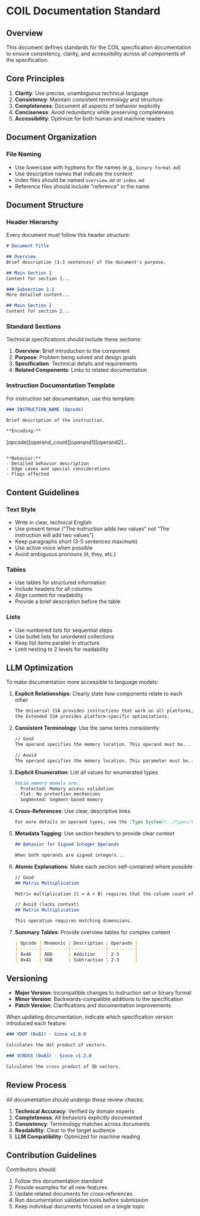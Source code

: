 # COIL Documentation Standard

## Overview

This document defines standards for the COIL specification documentation to ensure consistency, clarity, and accessibility across all components of the specification.

## Core Principles

1. **Clarity**: Use precise, unambiguous technical language
2. **Consistency**: Maintain consistent terminology and structure
3. **Completeness**: Document all aspects of behavior explicitly
4. **Conciseness**: Avoid redundancy while preserving completeness
5. **Accessibility**: Optimize for both human and machine readers

## Document Organization

### File Naming

- Use lowercase with hyphens for file names (e.g., `binary-format.md`)
- Use descriptive names that indicate the content
- Index files should be named `overview.md` or `index.md`
- Reference files should include "reference" in the name

## Document Structure

### Header Hierarchy

Every document must follow this header structure:

```markdown
# Document Title

## Overview
Brief description (1-3 sentences) of the document's purpose.

## Main Section 1
Content for section 1...

### Subsection 1.1
More detailed content...

## Main Section 2
Content for section 2...
```

### Standard Sections

Technical specifications should include these sections:

1. **Overview**: Brief introduction to the component
2. **Purpose**: Problem being solved and design goals
3. **Specification**: Technical details and requirements
4. **Related Components**: Links to related documentation

### Instruction Documentation Template

For instruction set documentation, use this template:

```markdown
### INSTRUCTION_NAME (Opcode)

Brief description of the instruction.

**Encoding:**
```
[opcode][operand_count][operand1][operand2]...
```

**Behavior:**
- Detailed behavior description
- Edge cases and special considerations
- Flags affected
```

## Content Guidelines

### Text Style

- Write in clear, technical English
- Use present tense ("The instruction adds two values" not "The instruction will add two values")
- Keep paragraphs short (3-5 sentences maximum)
- Use active voice when possible
- Avoid ambiguous pronouns (it, they, etc.)

### Tables

- Use tables for structured information
- Include headers for all columns
- Align content for readability
- Provide a brief description before the table

### Lists

- Use numbered lists for sequential steps
- Use bullet lists for unordered collections
- Keep list items parallel in structure
- Limit nesting to 2 levels for readability

## LLM Optimization

To make documentation more accessible to language models:

1. **Explicit Relationships**: Clearly state how components relate to each other
   ```markdown
   The Universal ISA provides instructions that work on all platforms, while
   the Extended ISA provides platform-specific optimizations.
   ```

2. **Consistent Terminology**: Use the same terms consistently
   ```markdown
   // Good
   The operand specifies the memory location. This operand must be...

   // Avoid
   The operand specifies the memory location. This parameter must be...
   ```

3. **Explicit Enumeration**: List all values for enumerated types
   ```markdown
   Valid memory models are:
   - Protected: Memory access validation
   - Flat: No protection mechanisms
   - Segmented: Segment-based memory
   ```

4. **Cross-References**: Use clear, descriptive links
   ```markdown
   For more details on operand types, see the [Type System](../types/type-system.md).
   ```

5. **Metadata Tagging**: Use section headers to provide clear context
   ```markdown
   ## Behavior for Signed Integer Operands
   
   When both operands are signed integers...
   ```

6. **Atomic Explanations**: Make each section self-contained where possible
   ```markdown
   // Good
   ## Matrix Multiplication
   
   Matrix multiplication (C = A × B) requires that the column count of A equals the row count of B.
   
   // Avoid (lacks context)
   ## Matrix Multiplication
   
   This operation requires matching dimensions.
   ```

7. **Summary Tables**: Provide overview tables for complex content
   ```markdown
   | Opcode | Mnemonic | Description | Operands |
   |--------|----------|-------------|----------|
   | 0x40   | ADD      | Addition    | 2-3      |
   | 0x41   | SUB      | Subtraction | 2-3      |
   ```

## Versioning

- **Major Version**: Incompatible changes to instruction set or binary format
- **Minor Version**: Backwards-compatible additions to the specification
- **Patch Version**: Clarifications and documentation improvements

When updating documentation, indicate which specification version introduced each feature:

```markdown
### VDOT (0x82) - Since v1.0.0

Calculates the dot product of vectors.

### VCROSS (0x83) - Since v1.2.0

Calculates the cross product of 3D vectors.
```

## Review Process

All documentation should undergo these review checks:

1. **Technical Accuracy**: Verified by domain experts
2. **Completeness**: All behaviors explicitly documented
3. **Consistency**: Terminology matches across documents
4. **Readability**: Clear to the target audience
5. **LLM Compatibility**: Optimized for machine reading

## Contribution Guidelines

Contributors should:

1. Follow this documentation standard
2. Provide examples for all new features
3. Update related documents for cross-references
4. Run documentation validation tools before submission
5. Keep individual documents focused on a single topic